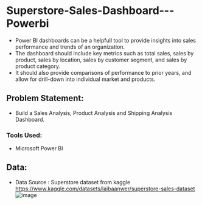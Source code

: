 # Superstore-Sales-Dashboard---Powerbi
- Power BI dashboards can be a helpfull tool to provide insights into sales performance and trends of an organization.
- The dashboard should include key metrics such as total sales, sales by product, sales by location, sales by customer segment, and sales by product category. 
- It should also provide comparisons of performance to prior years, and allow for drill-down into individual market and products.

## Problem Statement:
- Build a Sales Analysis, Product Analysis and Shipping Analysis Dashboard.

### Tools Used: 
- Microsoft Power BI

## Data:
- Data Source : Superstore dataset from kaggle
    https://www.kaggle.com/datasets/laibaanwer/superstore-sales-dataset
![image](https://user-images.githubusercontent.com/103464406/218605502-9ac9d899-f3a9-4ede-a099-9ccb599b5e3f.png)
